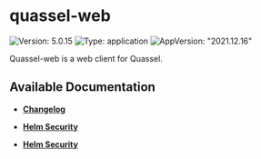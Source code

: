 # quassel-web

![Version: 5.0.15](https://img.shields.io/badge/Version-5.0.15-informational?style=flat-square) ![Type: application](https://img.shields.io/badge/Type-application-informational?style=flat-square) ![AppVersion: "2021.12.16"](https://img.shields.io/badge/AppVersion-"2021.12.16"-informational?style=flat-square)

Quassel-web is a web client for Quassel.

## Available Documentation

- [**Changelog**](CHANGELOG)

- [**Helm Security**](container-security)

- [**Helm Security**](helm-security)

